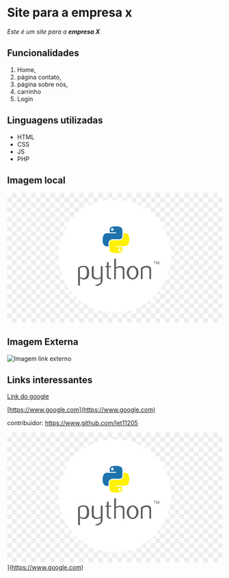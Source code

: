 # __Site para a empresa x__
_Este é um site para a **empresa X**_

## __Funcionalidades__
1. Home, 
2. página contato, 
3. página sobre nós, 
4. carrinho 
5. Login

## __Linguagens utilizadas__

* HTML
* CSS
* JS
* PHP

## __Imagem local__

![Imagem local](imagens/imagem%20local.jpg)

## __Imagem Externa__

![Imagem link externo](https://upload.wikimedia.org/wikipedia/commons/thumb/2/27/PHP-logo.svg/1280px-PHP-logo.svg.png)

## __Links interessantes__

[Link do google](https://www.google.com)

[https://www.google.com](https://www.google.com)

contribuidor: https://www.github.com/let11205

![Inserindo link como imagem](imagens/imagem%20local.jpg)](https://www.google.com)
